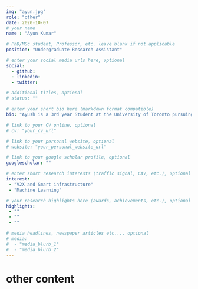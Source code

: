 ```yaml
---
img: "ayun.jpg"
role: "other"
date: 2020-10-07
# your name
name : "Ayun Kumar"

# PhD/MSc student, Professor, etc. leave blank if not applicable
position: "Undergraduate Research Assistant" 

# enter your social media urls here, optional
social: 
  - github:
  - linkedin:
  - twitter:

# additional titles, optional
# status: ""

# enter your short bio here (markdown format compatible)
bio: "Ayush is a 3rd year Student at the University of Toronto pursuing a double major in Statistics and Computational Cognitive Science. Ayush was a Fellow at the UofT Entrepreneurship Hatchery where he co-founded a smart traffic infrastructure company. He is currently interested in improving urban mobility through data collection and analysis." 

# link to your CV online, optional
# cv: "your_cv_url" 

# link to your personal website, optional
# website: "your_personal_website_url" 

# link to your google scholar profile, optional
googlescholar: "" 

# enter short research interests (traffic signal, CAV, etc.), optional
interest: 
 - "V2X and Smart infrastructure"
 - "Machine Learning"

# your research highlights here (awards, achievements, etc.), optional
highlights: 
 - ""
 - ""
 - "" 

# media headlines, newspaper articles etc..., optional
# media: 
#  - "media_blurb_1"
#  - "media_blurb_2" 
---
```

# other content
